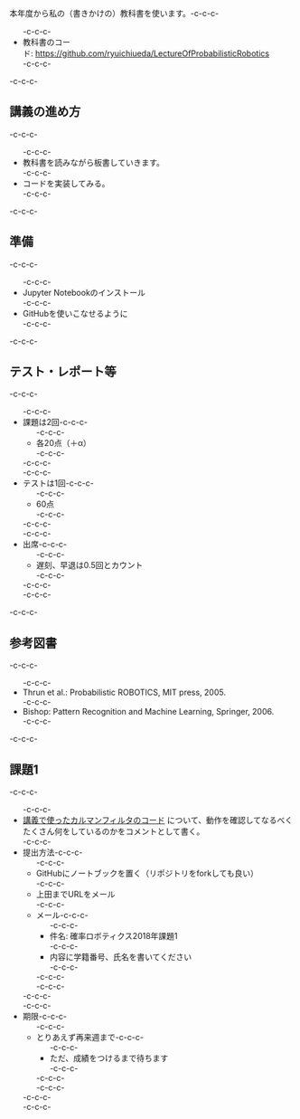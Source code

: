 本年度から私の（書きかけの）教科書を使います。-c-c-c-<ul>-c-c-c- 	<li>教科書のコード: <a href="https://github.com/ryuichiueda/LectureOfProbabilisticRobotics">https://github.com/ryuichiueda/LectureOfProbabilisticRobotics</a></li>-c-c-c-</ul>-c-c-c-<h2>講義の進め方</h2>-c-c-c-<ul>-c-c-c- 	<li>教科書を読みながら板書していきます。</li>-c-c-c- 	<li>コードを実装してみる。</li>-c-c-c-</ul>-c-c-c-<h2>準備</h2>-c-c-c-<ul>-c-c-c- 	<li>Jupyter Notebookのインストール</li>-c-c-c- 	<li>GitHubを使いこなせるように</li>-c-c-c-</ul>-c-c-c-<h2>テスト・レポート等</h2>-c-c-c-<ul>-c-c-c- 	<li>課題は2回-c-c-c-<ul>-c-c-c- 	<li>各20点（＋α）</li>-c-c-c-</ul>-c-c-c-</li>-c-c-c- 	<li>テストは1回-c-c-c-<ul>-c-c-c- 	<li>60点</li>-c-c-c-</ul>-c-c-c-</li>-c-c-c- 	<li>出席-c-c-c-<ul>-c-c-c- 	<li>遅刻、早退は0.5回とカウント</li>-c-c-c-</ul>-c-c-c-</li>-c-c-c-</ul>-c-c-c-<h2>参考図書</h2>-c-c-c-<ul>-c-c-c- 	<li>Thrun et al.: Probabilistic ROBOTICS, MIT press, 2005.</li>-c-c-c- 	<li>Bishop: Pattern Recognition and Machine Learning, Springer, 2006.</li>-c-c-c-</ul>-c-c-c-<h2>課題1</h2>-c-c-c-<ul>-c-c-c- 	<li><a href="https://github.com/ryuichiueda/LectureOfProbabilisticRobotics/blob/master/section_kalman_filter/kf4.ipynb">講義で使ったカルマンフィルタのコード</a> について、動作を確認してなるべくたくさん何をしているのかをコメントとして書く。</li>-c-c-c- 	<li>提出方法-c-c-c-<ul>-c-c-c- 	<li>GitHubにノートブックを置く（リポジトリをforkしても良い）</li>-c-c-c- 	<li>上田までURLをメール</li>-c-c-c- 	<li>メール-c-c-c-<ul>-c-c-c- 	<li>件名: 確率ロボティクス2018年課題1</li>-c-c-c- 	<li>内容に学籍番号、氏名を書いてください</li>-c-c-c-</ul>-c-c-c-</li>-c-c-c-</ul>-c-c-c-</li>-c-c-c- 	<li>期限-c-c-c-<ul>-c-c-c- 	<li>とりあえず再来週まで-c-c-c-<ul>-c-c-c- 	<li>ただ、成績をつけるまで待ちます</li>-c-c-c-</ul>-c-c-c-</li>-c-c-c-</ul>-c-c-c-</li>-c-c-c-</ul>
